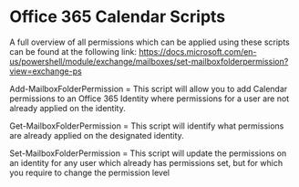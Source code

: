 # Office 365 Calendar Scripts

A full overview of all permissions which can be applied using these scripts can be found at the following link: https://docs.microsoft.com/en-us/powershell/module/exchange/mailboxes/set-mailboxfolderpermission?view=exchange-ps


Add-MailboxFolderPermission = This script will allow you to add Calendar permissions to an Office 365 Identity where permissions for a user are not already applied on the identity.

Get-MailboxFolderPermission = This script will identify what permissions are already applied on the designated identity.

Set-MailboxFolderPermission = This script will update the permissions on an identity for any user which already has permissions set, but for which you require to change the permission level
